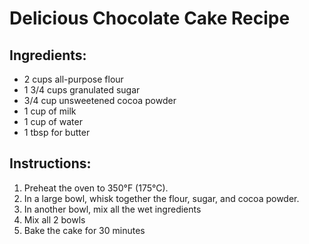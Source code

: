 # Delicious Chocolate Cake Recipe

## Ingredients:
- 2 cups all-purpose flour
- 1 3/4 cups granulated sugar
- 3/4 cup unsweetened cocoa powder
- 1 cup of milk
- 1 cup of water
- 1 tbsp for butter

## Instructions:
1. Preheat the oven to 350°F (175°C).
2. In a large bowl, whisk together the flour, sugar, and cocoa powder.
3. In another bowl, mix all the wet ingredients
4. Mix all 2 bowls
5. Bake the cake for 30 minutes